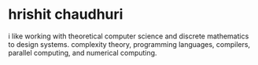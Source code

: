 # hrishit chaudhuri  

  i like working with theoretical computer science and discrete mathematics to design systems. complexity theory, programming languages, compilers, parallel computing, and numerical computing. 
